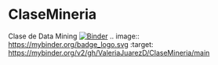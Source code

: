 # ClaseMineria
Clase de Data Mining 
[![Binder](https://mybinder.org/badge_logo.svg)](https://mybinder.org/v2/gh/ValeriaJuarezD/ClaseMineria/main)
.. image:: https://mybinder.org/badge_logo.svg
 :target: https://mybinder.org/v2/gh/ValeriaJuarezD/ClaseMineria/main
 
